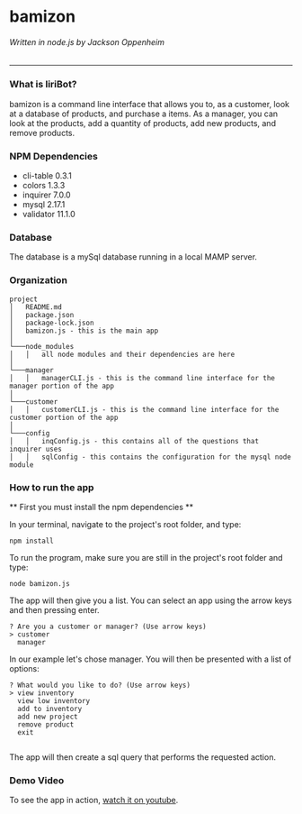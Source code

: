 # bamizon

###### Written in node.js by Jackson Oppenheim

---

### What is liriBot?

bamizon is a command line interface that allows you to, as a customer, look at a database of products, and purchase a items. As a manager, you can look at the products, add a quantity of products, add new products, and remove products.

### NPM Dependencies

-  cli-table 0.3.1
-  colors 1.3.3
-  inquirer 7.0.0
-  mysql 2.17.1
-  validator 11.1.0

### Database

The database is a mySql database running in a local MAMP server.

### Organization

```
project
│   README.md
│   package.json
│   package-lock.json
│   bamizon.js - this is the main app
│
└───node_modules
│   │   all node modules and their dependencies are here
│
└───manager
│   │   managerCLI.js - this is the command line interface for the manager portion of the app
│
└───customer
│   │   customerCLI.js - this is the command line interface for the customer portion of the app
│
└───config
│   │   inqConfig.js - this contains all of the questions that inquirer uses
│   │   sqlConfig - this contains the configuration for the mysql node module

```

### How to run the app

** First you must install the npm dependencies **

In your terminal, navigate to the project's root folder, and type:

```
npm install
```

To run the program, make sure you are still in the project's root folder and type:

```
node bamizon.js
```

The app will then give you a list. You can select an app using the arrow keys and then pressing enter.

```
? Are you a customer or manager? (Use arrow keys)
> customer
  manager
```

In our example let's chose manager. You will then be presented with a list of options:

```
? What would you like to do? (Use arrow keys)
> view inventory
  view low inventory
  add to inventory
  add new project
  remove product
  exit


```

The app will then create a sql query that performs the requested action.

### Demo Video

To see the app in action, [watch it on youtube](https://youtu.be/J0FE7Thgezc).
